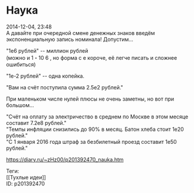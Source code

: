 Наука
======

   
 2014-12-04, 23:48   
  А давайте при очередной смене денежных знаков введём экспоненциальную запись номинала! Допустим...   
   
 "1e6 рублей" -- миллион рублей   
 (можно и 1・10  6  , но форма с e короче, её легче писать и сложнее ошибиться)   
   
 "1e-2 рублей" -- одна копейка.   
   
 "Вам на счёт поступила сумма 2.5e2 рублей."   
   
 При маленьком числе нулей плюсы не очень заметны, но вот при большом...   
   
 "Счёт на оплату за электричество в среднем по Москве в этом месяце составит 7.2е8 рублей."   
 "Темпы инфляции снизились до 90% в месяц. Батон хлеба стоит 1e20 рублей."   
 "С 1 января 2016 года штраф за безбилетный проезд составит 1е50 рублей."   
    
 <https://diary.ru/~zHz00/p201392470_nauka.htm>   
   
 Теги:   
 [[Тухлые идеи]]   
 ID: p201392470